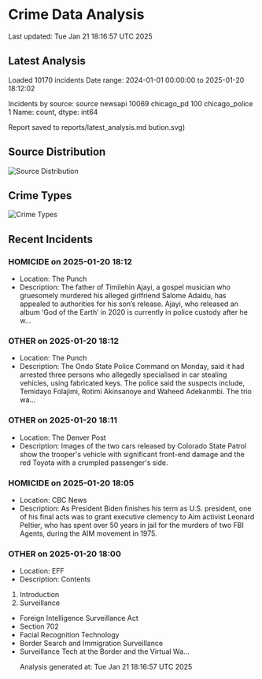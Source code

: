# Crime Data Analysis
Last updated: Tue Jan 21 18:16:57 UTC 2025

## Latest Analysis

Loaded 10170 incidents
Date range: 2024-01-01 00:00:00 to 2025-01-20 18:12:02

Incidents by source:
source
newsapi           10069
chicago_pd          100
chicago_police        1
Name: count, dtype: int64

Report saved to reports/latest_analysis.md
bution.svg)

## Source Distribution
![Source Distribution](images/source_distribution.svg)

## Crime Types
![Crime Types](images/crime_types.svg)

## Recent Incidents

### HOMICIDE on 2025-01-20 18:12
- Location: The Punch
- Description: The father of Timilehin Ajayi, a gospel musician who gruesomely murdered his alleged girlfriend Salome Adaidu, has appealed to authorities for his son’s release. Ajayi, who released an album ‘God of the Earth’ in 2020 is currently in police custody after he w…


### OTHER on 2025-01-20 18:12
- Location: The Punch
- Description: The Ondo State Police Command on Monday, said it had arrested three persons who allegedly specialised in car stealing vehicles, using fabricated keys. The police said the suspects include, Temidayo Folajimi, Rotimi Akinsanoye and Waheed Adekanmbi. The trio wa…


### OTHER on 2025-01-20 18:11
- Location: The Denver Post
- Description: Images of the two cars released by Colorado State Patrol show the trooper's vehicle with significant front-end damage and the red Toyota with a crumpled passenger's side.


### HOMICIDE on 2025-01-20 18:05
- Location: CBC News
- Description: As President Biden finishes his term as U.S. president, one of his final acts was to grant executive clemency to Aim activist Leonard Peltier, who has spent over 50 years in jail for the murders of two FBI Agents, during the AIM movement in 1975.


### OTHER on 2025-01-20 18:00
- Location: EFF
- Description: Contents 
1. Introduction
2. Surveillance
<ul><li>Foreign Intelligence Surveillance Act </li><li>Section 702</li><li>Facial Recognition Technology</li><li>Border Search and Immigration Surveillance</li><li>Surveillance Tech at the Border and the Virtual Wa…

Analysis generated at: Tue Jan 21 18:16:57 UTC 2025
